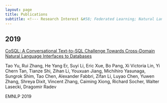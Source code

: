 ```yaml
---
layout: page
title: Publications
subtitle: <!--- Research Interest &#58; Federated Learning; Natural Language Processing -->
---
```


## 2019

[CoSQL: A Conversational Text-to-SQL Challenge Towards Cross-Domain Natural Language Interfaces to Databases](https://arxiv.org/abs/1909.05378)

Tao Yu, Rui Zhang, He Yang Er, Suyi Li, Eric Xue, Bo Pang, Xi Victoria Lin, Yi Chern Tan, Tianze Shi, Zihan Li, Youxuan Jiang, Michihiro Yasunaga, Sungrok Shim, Tao Chen, Alexander Fabbri, Zifan Li, Luyao Chen, Yuwen Zhang, Shreya Dixit, Vincent Zhang, Caiming Xiong, Richard Socher, Walter Lasecki, Dragomir Radev

EMNLP 2019
